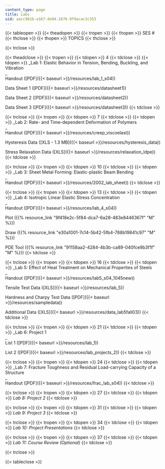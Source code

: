 ```yaml
---
content_type: page
title: Labs
uid: aacc981b-a167-de94-2676-9f9acac3c353
---
```


{{< tableopen >}}
{{< theadopen >}}
{{< tropen >}}
{{< thopen >}}
SES #
{{< thclose >}}
{{< thopen >}}
TOPICS
{{< thclose >}}

{{< trclose >}}

{{< theadclose >}}
{{< tropen >}}
{{< tdopen >}}
4
{{< tdclose >}}
{{< tdopen >}}
_Lab 1: Elastic Behavior in Tension, Bending, Buckling, and Vibration  
_  
Handout ([PDF]({{< baseurl >}}/resources/lab_1_s04))  
  
Data Sheet 1 ([PDF]({{< baseurl >}}/resources/datasheet1))  
  
Data Sheet 2 ([PDF]({{< baseurl >}}/resources/datasheet2))  
  
Data Sheet 3 ([PDF]({{< baseurl >}}/resources/datasheet3))
{{< tdclose >}}

{{< trclose >}}
{{< tropen >}}
{{< tdopen >}}
7
{{< tdclose >}}
{{< tdopen >}}
_Lab 2: Rate- and Time-dependent Deformation of Polymers  
_  
Handout ([PDF]({{< baseurl >}}/resources/creep_viscoelast))  
  
Hysteresis Data ([XLS - 1.3 MB]({{< baseurl >}}/resources/hysteresis_data))  
  
Stress Relaxation Data ([XLS]({{< baseurl >}}/resources/relaxation_ldpe))
{{< tdclose >}}

{{< trclose >}}
{{< tropen >}}
{{< tdopen >}}
10
{{< tdclose >}}
{{< tdopen >}}
_Lab 3: Sheet Metal Forming: Elastic-plastic Beam Bending  
_  
Handout ([PDF]({{< baseurl >}}/resources/2002_lab_sheet))
{{< tdclose >}}

{{< trclose >}}
{{< tropen >}}
{{< tdopen >}}
13
{{< tdclose >}}
{{< tdopen >}}
_Lab 4: Isotropic Linear Elastic Stress Concentration  
_  
Handout ([PDF]({{< baseurl >}}/resources/lab_4_s04))  
  
Plot ({{% resource_link "9f418e2c-5f84-dca7-6a28-483e8446367f" "M" %}})  
  
Draw ({{% resource_link "e30a1001-7c14-5b42-5fb4-788b19841c97" "M" %}})  
  
PDE Tool ({{% resource_link "91158aa2-4284-4b3b-ca89-040fce9b3f1f" "M" %}})
{{< tdclose >}}

{{< trclose >}}
{{< tropen >}}
{{< tdopen >}}
16
{{< tdclose >}}
{{< tdopen >}}
_Lab 5: Effect of Heat Treatment on Mechanical Properties of Steels  
_  
Handout ([PDF]({{< baseurl >}}/resources/lab5_s04_1045new))  
  
Tensile Test Data ([XLS]({{< baseurl >}}/resources/lab_5))  
  
Hardness and Charpy Test Data ([PDF]({{< baseurl >}}/resources/sampledata))  
  
Additional Data ([XLS]({{< baseurl >}}/resources/data_lab5fall03))
{{< tdclose >}}

{{< trclose >}}
{{< tropen >}}
{{< tdopen >}}
21
{{< tdclose >}}
{{< tdopen >}}
_Lab 6: Project 1  
_  
List 1 ([PDF]({{< baseurl >}}/resources/lab_1))  
  
List 2 ([PDF]({{< baseurl >}}/resources/lab_projects_2))
{{< tdclose >}}

{{< trclose >}}
{{< tropen >}}
{{< tdopen >}}
24
{{< tdclose >}}
{{< tdopen >}}
_Lab 7: Fracture Toughness and Residual Load-carrying Capacity of a Structure  
_  
Handout ([PDF]({{< baseurl >}}/resources/frac_lab_s04))
{{< tdclose >}}

{{< trclose >}}
{{< tropen >}}
{{< tdopen >}}
27
{{< tdclose >}}
{{< tdopen >}}
_Lab 8: Project 2_
{{< tdclose >}}

{{< trclose >}}
{{< tropen >}}
{{< tdopen >}}
31
{{< tdclose >}}
{{< tdopen >}}
_Lab 9: Project 3_
{{< tdclose >}}

{{< trclose >}}
{{< tropen >}}
{{< tdopen >}}
34
{{< tdclose >}}
{{< tdopen >}}
_Lab 10: Project Presentations_
{{< tdclose >}}

{{< trclose >}}
{{< tropen >}}
{{< tdopen >}}
37
{{< tdclose >}}
{{< tdopen >}}
_Lab 11: Course Review (Optional)_
{{< tdclose >}}

{{< trclose >}}

{{< tableclose >}}